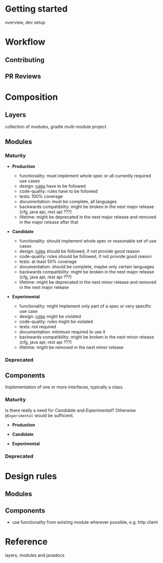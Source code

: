 # Getting started

overview, dev setup 


# Workflow

## Contributing

## PR Reviews


# Composition

## Layers

collection of modules, gradle multi-module project

## Modules 

### Maturity

- **Production**
  - functionality: must implement whole spec or all currently required use cases
  - design: [rules](#design-rules) have to be followed
  - code-quality: rules have to be followed
  - tests: 100% coverage
  - documentation: must be complete, all languages
  - backwards compatibility: might be broken in the next major release (cfg, java api, rest api ???)
  - lifetime: might be deprecated in the next major release and removed in the major release after that

- **Candidate**
  - functionality: should implement whole spec or reasonable set of use cases
  - design: [rules](#design-rules) should be followed, if not provide good reason
  - code-quality: rules should be followed, if not provide good reason
  - tests: at least 50% coverage
  - documentation: should be complete, maybe only certain languages
  - backwards compatibility: might be broken in the next major release (cfg, java api, rest api ???)
  - lifetime: might be deprecated in the next minor release and removed in the next major release

- **Experimental**
  - functionality: might implement only part of a spec or very specific use case
  - design: [rules](#design-rules) might be violated
  - code-quality: rules might be violated
  - tests: not required
  - documentation: minimum required to use it
  - backwards compatibility: might be broken in the next minor release (cfg, java api, rest api ???)
  - lifetime: might be removed in the next minor release

### Deprecated

## Components 

Implementation of one or more interfaces, typically a class.

### Maturity

Is there really a need for *Candidate* and *Experimental*? Otherwise `@Experimental` would be sufficient.

- **Production**

- **Candidate**

- **Experimental**

### Deprecated


# Design rules

## Modules

## Components
  - use functionality from existing module wherever possible, e.g. http client


# Reference

layers, modules and javadocs
